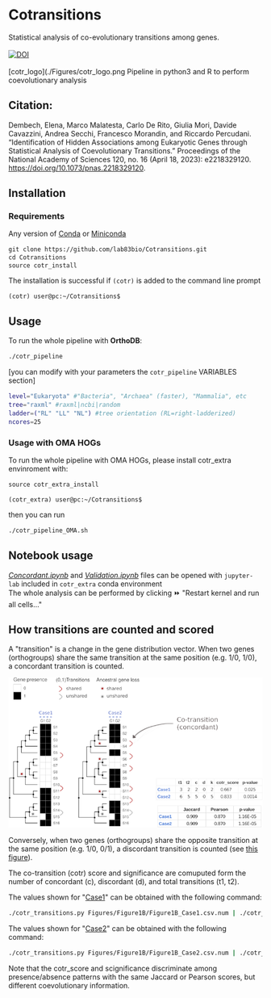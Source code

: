 # Cotransitions
Statistical analysis of co-evolutionary transitions among genes.<br><br>
[![DOI](https://zenodo.org/badge/DOI/10.5281/zenodo.7578797.svg)](https://doi.org/10.5281/zenodo.7578797) 
<br><br>
[cotr_logo](./Figures/cotr_logo.png
Pipeline in python3 and R to perform coevolutionary analysis
## Citation:
Dembech, Elena, Marco Malatesta, Carlo De Rito, Giulia Mori, Davide Cavazzini, Andrea Secchi, Francesco Morandin, and Riccardo Percudani. “Identification of Hidden Associations among Eukaryotic Genes through Statistical Analysis of Coevolutionary Transitions.” Proceedings of the National Academy of Sciences 120, no. 16 (April 18, 2023): e2218329120. https://doi.org/10.1073/pnas.2218329120.

## Installation

### Requirements
Any version of [Conda](https://docs.conda.io/en/latest/) or [Miniconda](https://docs.conda.io/en/latest/miniconda.html)

```{bash}
git clone https://github.com/lab83bio/Cotransitions.git
cd Cotransitions
source cotr_install
```
The installation is successful if `(cotr)` is added to the command line prompt

```console
(cotr) user@pc:~/Cotransitions$ 
```

## Usage
To run the whole pipeline with **OrthoDB**:

```bash
./cotr_pipeline
```

[you can modify with your parameters the `cotr_pipeline` VARIABLES section] <br>
```bash
level="Eukaryota" #"Bacteria", "Archaea" (faster), "Mammalia", etc
tree="raxml" #raxml|ncbi|random
ladder=("RL" "LL" "NL") #tree orientation (RL=right-ladderized)
ncores=25
```
### Usage with OMA HOGs
To run the whole pipeline with OMA HOGs, please install cotr_extra envinroment with:

```{bash}
source cotr_extra_install
```
```console
(cotr_extra) user@pc:~/Cotransitions$ 
```


then you can run
```bash
./cotr_pipeline_OMA.sh
```

## Notebook usage

[*Concordant.ipynb*](https://github.com/lab83bio/Cotransitions/blob/master/Notebook/Concordant.ipynb) and
[*Validation.ipynb*](https://github.com/lab83bio/Cotransitions/blob/master/Notebook/Validation.ipynb) files can be opened with `jupyter-lab` included in `cotr_extra` conda environment <br>
The whole analysis can be performed by clicking ⏩ "Restart kernel and run all cells..."

## How transitions are counted and scored

A "transition" is a change in the gene distribution vector. When two genes (orthogroups) share the same transition at the same position (e.g. 1/0, 1/0), a concordant transition is counted.

![fig1 concordant](./Figures/Figure1B/Concordant_main_figures_revision1B.png)

Conversely, when two genes (orthogroups) share the opposite transition at the same position (e.g. 1/0, 0/1), a discordant transition is counted (see [this figure](./Figures/Figure1B/Concordant_Supplementary_Figures_revision_FigS1.png)).

The co-transition (cotr) score and significance are comuputed form the number of concordant (c), discordant (d), and total transitions (t1, t2).

The values shown for "[Case1](./Figures/Figure1B/Figure1B_Case1.csv.num)" can be obtained with the following command:
```bash
./cotr_transitions.py Figures/Figure1B/Figure1B_Case1.csv.num | ./cotr_Fisher.r -
```
The values shown for "[Case2](./Figures/Figure1B/Figure1B_Case2.csv.num)" can be obtained with the following command:
```bash
./cotr_transitions.py Figures/Figure1B/Figure1B_Case2.csv.num | ./cotr_Fisher.r -
```

Note that the cotr_score and scignificance discriminate among presence/absence patterns with the same Jaccard or Pearson scores, but different coevolutionary information.
